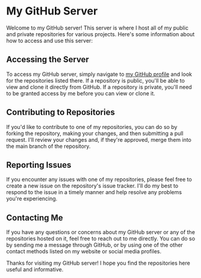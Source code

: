 # My GitHub Server

Welcome to my GitHub server! This server is where I host all of my public and private repositories for various projects. Here's some information about how to access and use this server:

## Accessing the Server

To access my GitHub server, simply navigate to [my GitHub profile](https://github.com/farukbeygo) and look for the repositories listed there. If a repository is public, you'll be able to view and clone it directly from GitHub. If a repository is private, you'll need to be granted access by me before you can view or clone it.

## Contributing to Repositories

If you'd like to contribute to one of my repositories, you can do so by forking the repository, making your changes, and then submitting a pull request. I'll review your changes and, if they're approved, merge them into the main branch of the repository.

## Reporting Issues

If you encounter any issues with one of my repositories, please feel free to create a new issue on the repository's issue tracker. I'll do my best to respond to the issue in a timely manner and help resolve any problems you're experiencing.

## Contacting Me

If you have any questions or concerns about my GitHub server or any of the repositories hosted on it, feel free to reach out to me directly. You can do so by sending me a message through GitHub, or by using one of the other contact methods listed on my website or social media profiles.

Thanks for visiting my GitHub server! I hope you find the repositories here useful and informative.
